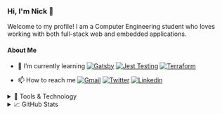 ### Hi, I'm Nick 👋

Welcome to my profile! I am a Computer Engineering student who loves working with both full-stack web and embedded applications.

#### About Me

- 🌱 I’m currently learning [![Gatsby](https://img.shields.io/badge/Gatsby-663399?style=for-the-badge&logo=Gatsby&logoColor=ffffff)](https://www.gatsbyjs.com/) [![Jest Testing](https://img.shields.io/badge/Jest-C21325?style=for-the-badge&logo=Jest&logoColor=ffffff)](https://jestjs.io/) [![Terraform](https://img.shields.io/badge/Terraform-623CE4?style=for-the-badge&logo=Terraform&logoColor=ffffff)](https://www.terraform.io/)

- 📫 How to reach me [![Gmail](https://img.shields.io/badge/Gmail-EA4335?style=for-the-badge&logo=gmail&logoColor=ffffff)](mailto:nichandy@gmail.com) [![Twitter](https://img.shields.io/badge/Twitter-1DA1F2?style=for-the-badge&logo=twitter&logoColor=ffffff)](https://twitter.com/Nick_Handy) [![Linkedin](https://img.shields.io/badge/Linkedin-0077B5?style=for-the-badge&logo=Linkedin&logoColor=ffffff)](https://www.linkedin.com/in/nicholashandy/)

<details>
<summary>🔧 Tools & Technology</summary>
<br>

#### Operating System & Tools

[![macOS](https://img.shields.io/badge/macOS-292e33?style=flat-square&logo=apple&logoColor=ffffff)](https://www.apple.com/macos/big-sur/)
[![Windows](https://img.shields.io/badge/Widows-0078D6?style=flat-square&logo=Windows&logoColor=ffffff)](https://www.microsoft.com/en-us/windows/)

[![VS Code](https://img.shields.io/badge/IDE-VSCode-%23007ACC?style=flat-square&logo=Visual-studio-code)](https://code.visualstudio.com/)
[![Intellij IDEA](https://img.shields.io/badge/Intellij-IDEA-000000?style=flat-square&logo=Intellij-idea&logoColor=ffffff)](https://www.jetbrains.com/idea/)

#### Tech Stack

[![C](https://img.shields.io/badge/C-A8B9CC?style=flat-square&logo=c&logoColor=ffffff)]()
[![C++](https://img.shields.io/badge/C%2B%2B-00599C?style=flat-square&logo=C%2B%2B&logoColor=ffffff)]()
[![Python](https://img.shields.io/badge/Python-3776AB?style=flat-square&logo=Python&logoColor=ffffff)]()
[![JavaScript](https://img.shields.io/badge/JavaScript-F7DF1E?style=flat-square&logo=JavaScript&logoColor=000000)](https://www.javascript.com)
[![Java](https://img.shields.io/badge/Java-007396?style=flat-square&logo=Java&logoColor=ffffff)](https://www.java.com/en/)

[![React](https://img.shields.io/badge/React-61DAFB?style=flat-square&logo=React&logoColor=ffffff)](https://reactjs.org/)
[![Redux](https://img.shields.io/badge/Redux-764ABC?style=flat-square&logo=Redux&logoColor=ffffff)](https://redux.js.org/)
[![Gatsby](https://img.shields.io/badge/Gatsby-663399?style=flat-square&logo=Gatsby&logoColor=ffffff)](https://www.gatsbyjs.com/)
[![Webpack](https://img.shields.io/badge/Webpack-8DD6F9?style=flat-square&logo=Webpack&logoColor=ffffff)](https://webpack.js.org/)

[![Node.js](https://img.shields.io/badge/Node.js-339933?style=flat-square&logo=Node.js&logoColor=ffffff)](https://nodejs.org/en/)
[![Express](https://img.shields.io/badge/Express-000000?style=flat-square&logo=Express&logoColor=ffffff)](https://expressjs.com/)
[![NGinx](https://img.shields.io/badge/NGinx-269539?style=flat-square&logo=NGinx&logoColor=ffffff)](https://nginx.org/en/)

[![MongoDB](https://img.shields.io/badge/MongoDB-47A248?style=flat-square&logo=MongoDB&logoColor=ffffff)](https://www.mongodb.com/)
[![MySQL](https://img.shields.io/badge/MySQL-4479A1?style=flat-square&logo=MySQL&logoColor=ffffff)](https://www.mysql.com/)

[![RabbitMQ](https://img.shields.io/badge/RabbitMQ-FF6600?style=flat-square&logo=RabbitMQ&logoColor=ffffff)](https://www.rabbitmq.com/)
[![Mapbox](https://img.shields.io/badge/Mapbox-000000?style=flat-square&logo=Mapbox&logoColor=ffffff)](https://www.mapbox.com/)

[![Git](https://img.shields.io/badge/Git-F05032?style=flat-square&logo=Git&logoColor=ffffff)](https://github.com/)
[![Docker](https://img.shields.io/badge/Docker-2496ED?style=flat-square&logo=docker&logoColor=ffffff)](https://www.docker.com/)
[![Amazon AWS](https://img.shields.io/badge/Amazon_AWS-232F3E?style=flat-square&logo=amazonaws&logoColor=ffffff)](https://aws.amazon.com/)
[![Heroku](https://img.shields.io/badge/Heroku-430098?style=flat-square&logo=heroku&logoColor=ffffff)](https://www.heroku.com/)

[![HTML5](https://img.shields.io/badge/HTML5-E34F26?style=flat-square&logo=html5&logoColor=ffffff)](https://sass-lang.com/)
[![CSS](https://img.shields.io/badge/CSS-1572B6?style=flat-square&logo=css3&logoColor=ffffff)](https://sass-lang.com/)
[![Sass](https://img.shields.io/badge/Sass-CC6699?style=flat-square&logo=Sass&logoColor=ffffff)](https://sass-lang.com/)
[![Bootstrap](https://img.shields.io/badge/Bootstrap-7952B3?style=flat-square&logo=Bootstrap&logoColor=ffffff)](https://getbootstrap.com/)
[![Bulma](https://img.shields.io/badge/Bulma-00D1B2?style=flat-square&logo=Bulma&logoColor=ffffff)](https://bulma.io/)

</details>

<details>
<summary>📈 GitHub Stats </summary>
<br>

#### Stats

[![Nick's GitHub stats](https://github-readme-stats.vercel.app/api?username=nichandy&show_icons=true&theme=tokyonight))](https://github.com/anuraghazra/github-readme-stats)

[![Top Langs](https://github-readme-stats.vercel.app/api/top-langs/?username=nichandy&layout=compact&langs_count=6&hide=scss,dockerfile,shell)](https://github.com/anuraghazra/github-readme-stats)

<!--START_SECTION:waka-->
**I'm an Early 🐤** 

```text
🌞 Morning    22 commits     █░░░░░░░░░░░░░░░░░░░░░░░░   6.34% 
🌆 Daytime    163 commits    ███████████░░░░░░░░░░░░░░   46.97% 
🌃 Evening    124 commits    █████████░░░░░░░░░░░░░░░░   35.73% 
🌙 Night      38 commits     ██░░░░░░░░░░░░░░░░░░░░░░░   10.95%

```
📅 **I'm Most Productive on Tuesday** 

```text
Monday       64 commits     ████░░░░░░░░░░░░░░░░░░░░░   18.44% 
Tuesday      68 commits     █████░░░░░░░░░░░░░░░░░░░░   19.6% 
Wednesday    50 commits     ███░░░░░░░░░░░░░░░░░░░░░░   14.41% 
Thursday     52 commits     ███░░░░░░░░░░░░░░░░░░░░░░   14.99% 
Friday       42 commits     ███░░░░░░░░░░░░░░░░░░░░░░   12.1% 
Saturday     39 commits     ██░░░░░░░░░░░░░░░░░░░░░░░   11.24% 
Sunday       32 commits     ██░░░░░░░░░░░░░░░░░░░░░░░   9.22%

```


📊 **This Week I Spent My Time On** 

```text
💬 Programming Languages: 
Python                   17 hrs              ███████████████████████░░   95.11% 
Markdown                 20 mins             ░░░░░░░░░░░░░░░░░░░░░░░░░   1.9% 
HTML                     13 mins             ░░░░░░░░░░░░░░░░░░░░░░░░░   1.29% 
Other                    9 mins              ░░░░░░░░░░░░░░░░░░░░░░░░░   0.93% 
YAML                     7 mins              ░░░░░░░░░░░░░░░░░░░░░░░░░   0.72%

```

**I Mostly Code in JavaScript** 

```text
JavaScript               8 repos             ███████████░░░░░░░░░░░░░░   47.06% 
C++                      2 repos             ███░░░░░░░░░░░░░░░░░░░░░░   11.76% 
C                        2 repos             ███░░░░░░░░░░░░░░░░░░░░░░   11.76% 
HTML                     1 repo              █░░░░░░░░░░░░░░░░░░░░░░░░   5.88% 
VHDL                     1 repo              █░░░░░░░░░░░░░░░░░░░░░░░░   5.88%

```



<!--END_SECTION:waka-->
</details>
